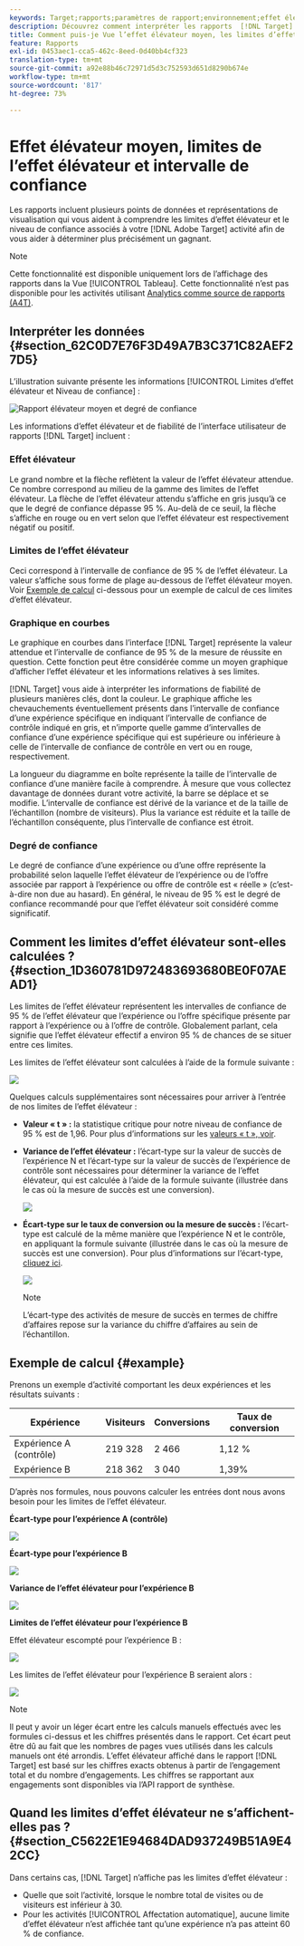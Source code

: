 ```yaml
---
keywords: Target;rapports;paramètres de rapport;environnement;effet élévateur;limite de l’effet élévateur;variance;confiance;contrôle
description: Découvrez comment interpréter les rapports  [!DNL Target] d'Adobe, qui incluent des points de données et des représentations de visualisation pour vous aider à comprendre les limites d'effet élévateur et le niveau de confiance de vos activités.
title: Comment puis-je Vue l’effet élévateur moyen, les limites d’effet élévateur et l’intervalle de confiance ?
feature: Rapports
exl-id: 0453aec1-cca5-462c-8eed-0d40bb4cf323
translation-type: tm+mt
source-git-commit: a92e88b46c72971d5d3c752593d651d8290b674e
workflow-type: tm+mt
source-wordcount: '817'
ht-degree: 73%

---
```


# Effet élévateur moyen, limites de l’effet élévateur et intervalle de confiance

Les rapports incluent plusieurs points de données et représentations de visualisation qui vous aident à comprendre les limites d’effet élévateur et le niveau de confiance associés à votre [!DNL Adobe Target] activité afin de vous aider à déterminer plus précisément un gagnant.

>[!NOTE]
>
>Cette fonctionnalité est disponible uniquement lors de l’affichage des rapports dans la Vue [!UICONTROL Tableau]. Cette fonctionnalité n’est pas disponible pour les activités utilisant [Analytics comme source de rapports (A4T)](/help/c-integrating-target-with-mac/a4t/a4t.md#concept_7540C8C04259434AB6EE33B09F47A1DE).

## Interpréter les données {#section_62C0D7E76F3D49A7B3C371C82AEF27D5}

L’illustration suivante présente les informations [!UICONTROL Limites d’effet élévateur et Niveau de confiance] :

![Rapport élévateur moyen et degré de confiance](/help/c-reports/c-report-settings/assets/lift-screenshot-new.png)

Les informations d’effet élévateur et de fiabilité de l’interface utilisateur de rapports [!DNL Target] incluent :

### Effet élévateur

Le grand nombre et la flèche reflètent la valeur de l’effet élévateur attendue. Ce nombre correspond au milieu de la gamme des limites de l’effet élévateur. La flèche de l’effet élévateur attendu s’affiche en gris jusqu’à ce que le degré de confiance dépasse 95 %. Au-delà de ce seuil, la flèche s’affiche en rouge ou en vert selon que l’effet élévateur est respectivement négatif ou positif.

### Limites de l’effet élévateur

Ceci correspond à l’intervalle de confiance de 95 % de l’effet élévateur. La valeur s’affiche sous forme de plage au-dessous de l’effet élévateur moyen. Voir [Exemple de calcul](#example) ci-dessous pour un exemple de calcul de ces limites d’effet élévateur.

### Graphique en courbes

Le graphique en courbes dans l’interface [!DNL Target] représente la valeur attendue et l’intervalle de confiance de 95 % de la mesure de réussite en question. Cette fonction peut être considérée comme un moyen graphique d’afficher l’effet élévateur et les informations relatives à ses limites.

[!DNL Target] vous aide à interpréter les informations de fiabilité de plusieurs manières clés, dont la couleur. Le graphique affiche les chevauchements éventuellement présents dans l’intervalle de confiance d’une expérience spécifique en indiquant l’intervalle de confiance de contrôle indiqué en gris, et n’importe quelle gamme d’intervalles de confiance d’une expérience spécifique qui est supérieure ou inférieure à celle de l’intervalle de confiance de contrôle en vert ou en rouge, respectivement.

La longueur du diagramme en boîte représente la taille de l’intervalle de confiance d’une manière facile à comprendre. À mesure que vous collectez davantage de données durant votre activité, la barre se déplace et se modifie. L’intervalle de confiance est dérivé de la variance et de la taille de l’échantillon (nombre de visiteurs). Plus la variance est réduite et la taille de l’échantillon conséquente, plus l’intervalle de confiance est étroit.

### Degré de confiance

Le degré de confiance d’une expérience ou d’une offre représente la probabilité selon laquelle l’effet élévateur de l’expérience ou de l’offre associée par rapport à l’expérience ou offre de contrôle est « réelle » (c’est-à-dire non due au hasard). En général, le niveau de 95 % est le degré de confiance recommandé pour que l’effet élévateur soit considéré comme significatif.

## Comment les limites d’effet élévateur sont-elles calculées ? {#section_1D360781D972483693680BE0F07AEAD1}

Les limites de l’effet élévateur représentent les intervalles de confiance de 95 % de l’effet élévateur que l’expérience ou l’offre spécifique présente par rapport à l’expérience ou à l’offre de contrôle. Globalement parlant, cela signifie que l’effet élévateur effectif a environ 95 % de chances de se situer entre ces limites.

Les limites de l’effet élévateur sont calculées à l’aide de la formule suivante :

![](assets/lift_diagram.png)

Quelques calculs supplémentaires sont nécessaires pour arriver à l’entrée de nos limites de l’effet élévateur :

* **Valeur « t » :** la statistique critique pour notre niveau de confiance de 95 % est de 1,96. Pour plus d’informations sur les [valeurs « t », voir](https://en.wikipedia.org/wiki/T-statistic).
* **Variance de l’effet élévateur :** l’écart-type sur la valeur de succès de l’expérience N et l’écart-type sur la valeur de succès de l’expérience de contrôle sont nécessaires pour déterminer la variance de l’effet élévateur, qui est calculée à l’aide de la formule suivante (illustrée dans le cas où la mesure de succès est une conversion).

   ![](assets/lift_variance.png)

* **Écart-type sur le taux de conversion ou la mesure de succès :** l’écart-type est calculé de la même manière que l’expérience N et le contrôle, en appliquant la formule suivante (illustrée dans le cas où la mesure de succès est une conversion). Pour plus d’informations sur l’écart-type, [cliquez ici](https://en.wikipedia.org/wiki/Standard_error).

   ![](assets/standard_error.png)

   >[!NOTE]
   >
   >L’écart-type des activités de mesure de succès en termes de chiffre d’affaires repose sur la variance du chiffre d’affaires au sein de l’échantillon.

## Exemple de calcul {#example}

Prenons un exemple d’activité comportant les deux expériences et les résultats suivants :

| Expérience | Visiteurs | Conversions | Taux de conversion |
|--- |--- |--- |--- |
| Expérience A (contrôle) | 219 328 | 2 466 | 1,12 % |
| Expérience B | 218 362 | 3 040 | 1,39% |

D’après nos formules, nous pouvons calculer les entrées dont nous avons besoin pour les limites de l’effet élévateur.

**Écart-type pour l’expérience A (contrôle)**

![](assets/standard_error_A.png)

**Écart-type pour l’expérience B**

![](assets/standard_error_B.png)

**Variance de l’effet élévateur pour l’expérience B**

![](assets/lift_variance_B.png)

**Limites de l’effet élévateur pour l’expérience B**

Effet élévateur escompté pour l’expérience B :

![](assets/lift_bounds_B.png)

Les limites de l’effet élévateur pour l’expérience B seraient alors :

![](assets/lift_bounds_B2.png)

>[!NOTE]
>
>Il peut y avoir un léger écart entre les calculs manuels effectués avec les formules ci-dessus et les chiffres présentés dans le rapport. Cet écart peut être dû au fait que les nombres de pages vues utilisés dans les calculs manuels ont été arrondis. L’effet élévateur affiché dans le rapport [!DNL Target] est basé sur les chiffres exacts obtenus à partir de l’engagement total et du nombre d’engagements. Les chiffres se rapportant aux engagements sont disponibles via l’API rapport de synthèse.

## Quand les limites d’effet élévateur ne s’affichent-elles pas ? {#section_C5622E1E94684DAD937249B51A9E42CC}

Dans certains cas, [!DNL Target] n’affiche pas les limites d’effet élévateur :

* Quelle que soit l’activité, lorsque le nombre total de visites ou de visiteurs est inférieur à 30.
* Pour les activités [!UICONTROL Affectation automatique], aucune limite d’effet élévateur n’est affichée tant qu’une expérience n’a pas atteint 60 % de confiance.
